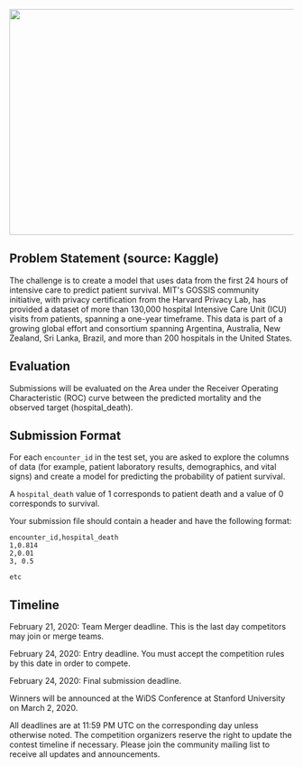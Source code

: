 <p>
<img src="https://i.imgur.com/E2TUJSD.jpg" width="900" height="400">
</p>

## Problem Statement (source: Kaggle)
The challenge is to create a model that uses data from the first 24 hours of intensive care to predict patient survival. MIT's GOSSIS community initiative, with privacy certification from the Harvard Privacy Lab, has provided a dataset of more than 130,000 hospital Intensive Care Unit (ICU) visits from patients, spanning a one-year timeframe. This data is part of a growing global effort and consortium spanning Argentina, Australia, New Zealand, Sri Lanka, Brazil, and more than 200 hospitals in the United States.

## Evaluation
Submissions will be evaluated on the Area under the Receiver Operating Characteristic (ROC) curve between the predicted mortality and the observed target (hospital_death).

## Submission Format
For each `encounter_id` in the test set, you are asked to explore the columns of data (for example, patient laboratory results, demographics, and vital signs) and create a model for predicting the probability of patient survival.

A `hospital_death` value of 1 corresponds to patient death and a value of 0 corresponds to survival.

Your submission file should contain a header and have the following format:

```
encounter_id,hospital_death
1,0.814
2,0.01
3, 0.5

etc
```

## Timeline
February 21, 2020: Team Merger deadline. This is the last day competitors may join or merge teams.

February 24, 2020: Entry deadline. You must accept the competition rules by this date in order to compete.

February 24, 2020: Final submission deadline.

Winners will be announced at the WiDS Conference at Stanford University on March 2, 2020.

All deadlines are at 11:59 PM UTC on the corresponding day unless otherwise noted. The competition organizers reserve the right to update the contest timeline if necessary. Please join the community mailing list to receive all updates and announcements.


